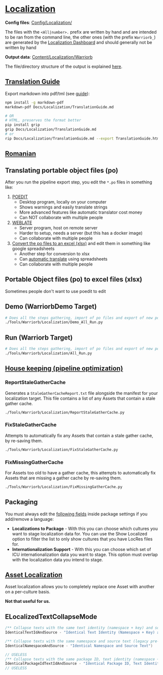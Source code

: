 # [Localization](https://docs.unrealengine.com/en-US/Gameplay/Localization/index.html)


**Config files**: [Config/Localization/](/Config/Localization/)

The files with the `<All|number>.` prefix are written by hand and are intended to be ran from the command line, the other ones (with the prefix `Warriorb_`) are generated by the [Localization Dashboard](https://docs.unrealengine.com/en-US/Gameplay/Localization/LocalizationTools/index.html) and should generally not be written by hand


**Output data**: [Content/Localization/Warriorb](/Content/Localization/Warriorb)

The file/directory structure of the output is explained [here](https://docs.unrealengine.com/en-US/Gameplay/Localization/Overview/#localizationpipeline).

## [Translation Guide](./TranslationGuide.md)

Export markdown into pdf/tml (see [guide](https://superuser.com/questions/689056/how-can-i-convert-github-flavored-markdown-to-a-pdf)):
```sh
npm install -g markdown-pdf
markdown-pdf Docs/Localization/TranslationGuide.md

# OR
# HTML, preserves the format better
pip install grip
grip Docs/Localization/TranslationGuide.md
# or
rip Docs/Localization/TranslationGuide.md --export TranslationGuide.html
```

## [Romanian](./Romanian.md)


## Translating portable object files (po)

After you run the pipeline export step, you edit the `*.po` files in something like:
1. [POEDIT](https://poedit.net/)
	- Desktop program, locally on your computer
	- Shows warnings and easily translate strings
	- More advanced features like automatic translator cost money
	- Can NOT collaborate with multiple people
2. [WEBLATE](https://weblate.org/en/)
	- Server program, host on remote server
	- Harder to setup, needs a server (but this has a docker image)
	- Can collaborate with multiple people
3. [Convert the po files to an excel (xlsx)](https://github.com/NotYetGames/po-xls) and edit them in something like google spreadsheets
	- Another step for conversion to xlsx
	- Can [automatic translate](https://jakemiller.net/translate-in-google-sheets/) using spreadsheets
	- Can collaborate with multiple people

## Portable Object files (po) to excel files (xlsx)

Sometimes people don't want to use poedit to edit

## Demo (WarriorbDemo Target)
```sh
# Does all the steps gathering, import of po files and export of new po files
./Tools/Warriorb/Localization/Demo_All_Run.py
```

## Run (Warriorb Target)
```sh
# Does all the steps gathering, import of po files and export of new po files
./Tools/Warriorb/Localization/All_Run.py
```

## [House keeping (pipeline optimization)](https://docs.unrealengine.com/en-US/Gameplay/Localization/LocalizationPipelineOptimization/index.html)


### ReportStaleGatherCache
Generates a `StaleGatherCacheReport.txt` file alongside the manifest for your localization target. This file contains a list of any Assets that contain a stale gather cache.

```sh
./Tools/Warriorb/Localization/ReportStaleGatherCache.py
```

### FixStaleGatherCache
Attempts to automatically fix any Assets that contain a stale gather cache, by re-saving them.

```sh
./Tools/Warriorb/Localization/FixStaleGatherCache.py
```


### FixMissingGatherCache
For Assets too old to have a gather cache, this attempts to automatically fix Assets that are missing a gather cache by re-saving them.

```sh
./Tools/Warriorb/Localization/FixMissingGatherCache.py
```

## Packaging
You must always edit the [following fields](https://docs.unrealengine.com/en-US/Gameplay/Localization/Overview/index.html) inside package settings if you add/remove a language:
- **Localizations to Package** - With this you can choose which cultures you want to stage localization data for. You can use the Show Localized option to filter the list to only show cultures that you have LocRes files for.
- **Internationalization Support** - With this you can choose which set of ICU internationalization data you want to stage. This option must overlap with the localization data you intend to stage.


## [Asset Localization](https://docs.unrealengine.com/en-US/Gameplay/Localization/Asset/index.html)

Asset localization allows you to completely replace one Asset with another on a per-culture basis.

**Not that useful for us.**


## ELocalizedTextCollapseMode
```cpp
/** Collapse texts with the same text identity (namespace + key) and source text (default 4.15+ behavior). */
IdenticalTextIdAndSource - "Identical Text Identity (Namespace + Key) and Source Text"

/** Collapse texts with the same namespace and source text (legacy pre-4.14 behavior). */
IdenticalNamespaceAndSource	- "Identical Namespace and Source Text")

// USELESS
/** Collapse texts with the same package ID, text identity (namespace + key), and source text (deprecated 4.14 behavior, removed in 4.17). */
IdenticalPackageIdTextIdAndSource - "Identical Package ID, Text Identity (Namespace + Key) and Source Text"
// USELESS
```
